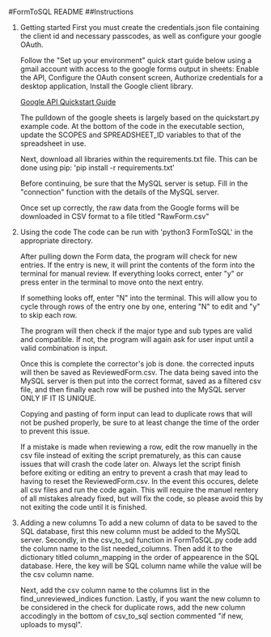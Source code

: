 #FormToSQL README
##Instructions
1. Getting started
   First you must create the credentials.json file containing the client id and necessary
   passcodes, as well as configure your google OAuth.

   Follow the "Set up your environment" quick start guide below using a gmail account
   with access to the google forms output in sheets: Enable the API, Configure the OAuth consent screen,
   Authorize credentials for a desktop application, Install the Google client library.

   [Google API Quickstart Guide](https://developers.google.com/sheets/api/quickstart/python)

   The pulldown of the google sheets is largely based on the quickstart.py example code.
   At the bottom of the code in the executable section, update the SCOPES and 
   SPREADSHEET_ID variables to that of the spreadsheet in use. 

   Next, download all libraries within the requirements.txt file.
   This can be done using pip:
   'pip install -r requirements.txt'

   Before continuing, be sure that the MySQL server is setup. Fill in the "connection" function 
   with the details of the MySQL server.

   Once set up correctly, the raw data from the Google forms will be downloaded
   in CSV format to a file titled "RawForm.csv"
   
2. Using the code
   The code can be run with 'python3 FormToSQL' in the appropriate directory.

   After pulling down the Form data, the program will check for new entries. If the
   entry is new, it will print the contents of the form into the terminal for manual review.
   If everything looks correct, enter "y" or press enter in the terminal to move onto the next
   entry. 
   
   If something looks off, enter "N" into the terminal. This will allow you to cycle through
   rows of the entry one by one, entering "N" to edit and "y" to skip each row.

   The program will then check if the major type and sub types are valid and compatible.
   If not, the program will again ask for user input until a valid combination is input.

   Once this is complete the corrector's job is done. the corrected inputs will then be saved 
   as ReviewedForm.csv. The data being saved into the MySQL server is then put into the correct 
   format, saved as a filtered csv file, and then finally each row will be pushed into the MySQL 
   server ONLY IF IT IS UNIQUE.
   
   Copying and pasting of form input can lead to duplicate rows that will not be pushed properly,
   be sure to at least change the time of the order to prevent this issue.

   If a mistake is made when reviewing a row, edit the row manuelly in the csv file instead
   of exiting the script prematurely, as this can cause issues that will crash the code later
   on. Always let the script finish before exiting or editing an entry to prevent a crash that
   may lead to having to reset the ReviewedForm.csv. In the event this occures, delete all csv
   files and run the code again. This will require the manuel rentery of all mistakes already
   fixed, but will fix the code, so please avoid this by not exiting the code until it is finished.



3. Adding a new columns
   To add a new column of data to be saved to the SQL database, first this new column must be added
   to the MySQL server. Secondly, in the csv_to_sql function in FormToSQL.py code add the column name
   to the list needed_columns. Then add it to the dictionary titled column_mapping in the order of
   appearence in the SQL database. Here, the key will be SQL column name while the value will be the 
   csv column name. 

   Next, add the csv column name to the columns list in the find_unreviewed_indices function. Lastly,
   if you want the new column to be considered in the check for duplicate rows, add the new column
   accodingly in the bottom of csv_to_sql section commented "if new, uploads to mysql".
